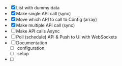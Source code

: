 
* [x] List with dummy data
* [x] Make single API call (sync)
* [x] Move which API to call to Config (array)
* [x] Make multiple API call (sync)
* [ ] Make API calls Async
* [ ] Poll (schedule) API & Push to UI with WebSockets
* [ ] Documentation
    * [ ] configuration
    * [ ] setup
* [ ]
